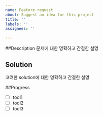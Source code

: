 ```yaml
---
name: Feature request
about: Suggest an idea for this project
title: ''
labels: ''
assignees: ''

---
```


##Description
문제에 대한 명확하고 간결한 설명

## Solution
고려한 solution에 대한 명확하고 간결한 설명

##Progress
- [ ] todl1
- [ ] todl2
- [ ] todl3
